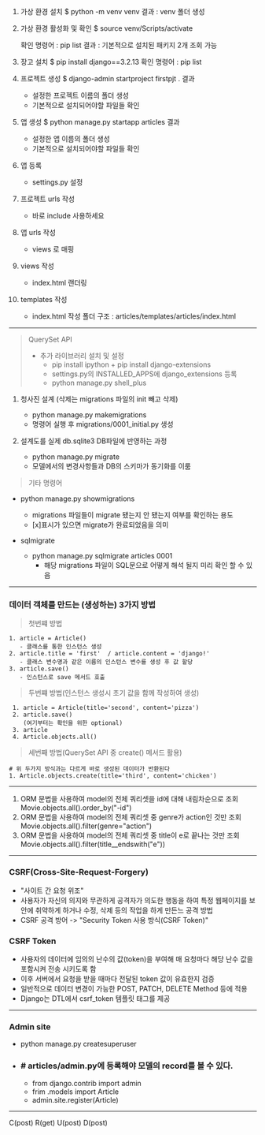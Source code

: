 1. 가상 환경 설치
    $ python -m venv venv
    결과 : venv 폴더 생성

2. 가상 환경 활성화 및 확인
    $ source venv/Scripts/activate
   
    확인 명령어 : pip list
    결과 : 기본적으로 설치된 패키지 2개 조회 가능

3. 장고 설치
    $ pip install django==3.2.13
    확인 명령어 : pip list

4. 프로젝트 생성
    $ django-admin startproject firstpjt .
    결과
   
   - 설정한 프로젝트 이름의 폴더 생성
   - 기본적으로 설치되어야할 파일들 확인

5. 앱 생성
    $ python manage.py startapp articles
    결과
   
   - 설정한 앱 이름의 폴더 생성
   - 기본적으로 설치되어야할 파일들 확인

6. 앱 등록
   
   - settings.py 설정

7. 프로젝트 urls 작성
   
   - 바로 include 사용하세요

8. 앱 urls 작성
   
   - views 로 매핑

9. views 작성
   
   - index.html 랜더링

10. templates 작성
    
    - index.html 작성
      폴더 구조 : articles/templates/articles/index.html

------------------

> QuerySet API  
> 
> - 추가 라이브러리 설치 및 설정
>   - pip install ipython + pip install django-extensions
>   - settings.py의 INSTALLED_APPS에 django_extensions 등록
>   - python manage.py shell_plus

> 

1. 청사진 설계 (삭제는 migrations 파일의 init 빼고 삭제)
   
   - python manage.py makemigrations  
   - 명령어 실행 후 migrations/0001_initial.py 생성

2. 설계도를 실제 db.sqlite3 DB파일에 반영하는 과정
   
   - python manage.py migrate
   - 모델에서의 변경사항들과 DB의 스키마가 동기화를 이룸

> 기타 명령어

- python manage.py showmigrations
  
  - migrations 파일들이 migrate 됐는지 안 됐는지 여부를 확인하는 용도
  - [x]표시가 있으면 migrate가 완료되었음을 의미

- sqlmigrate
  
  - python manage.py sqlmigrate articles 0001
    - 해당 migrations 파일이 SQL문으로 어떻게 해석 될지 미리 확인 할 수 있음

---

### 데이터 객체를 만드는 (생성하는) 3가지 방법

> 첫번쨰 방법  

    1. article = Article()  
       - 클래스를 통한 인스턴스 생성      
    2. article.title = 'first'  / article.content = 'django!'
       - 클래스 변수명과 같은 이름의 인스턴스 변수를 생성 후 값 할당  
    3. article.save()  
       - 인스턴스로 save 메서드 호출     

> 두번쨰 방법(인스턴스 생성시 초기 값을 함께 작성하여 생성)

     1. article = Article(title='second', content='pizza')
     2. article.save()
        (여기부터는 확인을 위한 optional)
     3. article
     4. Article.objects.all()

> 세번째 방법(QuerySet API 중 create() 메서드 활용)

    # 위 두가지 방식과는 다르게 바로 생성된 데이터가 반환된다
    1. Article.objects.create(title='third', content='chicken')

---

1. ORM 문법을 사용하여 model의 전체 쿼리셋을 id에 대해 내림차순으로 조회
    Movie.objects.all().order_by("-id")
2. ORM 문법을 사용하여 model의 전체 쿼리셋 중 genre가 action인 것만 조회
    Movie.objects.all().filter(genre="action")
3. ORM 문법을 사용하여 model의 전체 쿼리셋 중 title이 e로 끝나는 것만 조회
    Movie.objects.all().filter(title__endswith("e"))

----

### CSRF(Cross-Site-Request-Forgery)

- "사이트 간 요청 위조"
- 사용자가 자신의 의지와 무관하게 공격자가 의도한 행동을 하여 특정 웹페이지를 보안에 취약하게 하거나 수정, 삭제 등의 작업을 하게 만든느 공격 방법
- CSRF 공격 방어 -> "Security Token 사용 방식(CSRF Token)"

### CSRF Token

- 사용자의 데이터에 임의의 난수의 값(token)을 부여해 매 요청마다 해당 난수 값을 포함시켜 전송 시키도록 함
- 이후 서버에서 요청을 받을 때마다 전달된 token 값이 유효한지 검증
- 일반적으로 데이터 변경이 가능한 POST, PATCH, DELETE Method 등에 적용
- Django는 DTL에서 csrf_token 템플릿 태그를 제공

---

### Admin site

- python manage.py createsuperuser
- ### # articles/admin.py에 등록해야 모델의 record를 볼 수 있다.
  - from django.contrib import admin
  - frim .models import Article  
  - admin.site.register(Article)

---

C(post) R(get) U(post) D(post)
